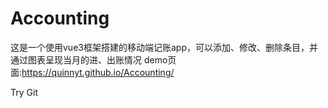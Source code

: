 # Accounting

这是一个使用vue3框架搭建的移动端记账app，可以添加、修改、删除条目，并通过图表呈现当月的进、出账情况
demo页面:https://quinnyt.github.io/Accounting/

Try Git